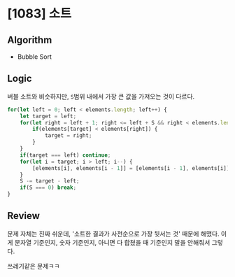 # [1083] 소트
## Algorithm
- Bubble Sort
## Logic
버블 소트와 비슷하지만, `S`범위 내에서 가장 큰 값을 가져오는 것이 다르다.
```js
for(let left = 0; left < elements.length; left++) {
    let target = left;
    for(let right = left + 1; right <= left + S && right < elements.length; right++) {
        if(elements[target] < elements[right]) {
            target = right;
        }
    }
    if(target === left) continue;
    for(let i = target; i > left; i--) {
        [elements[i], elements[i - 1]] = [elements[i - 1], elements[i]];
    }
    S -= target - left;
    if(S === 0) break;
}
```
## Review
문제 자체는 진짜 쉬운데, '소트한 결과가 사전순으로 가장 뒷서는 것' 때문에 해맸다.
이게 문자열 기준인지, 숫자 기준인지, 아니면 다 합쳤을 때 기준인지 말을 안해줘서 그렇다.

쓰레기같은 문제ㅋㅋ